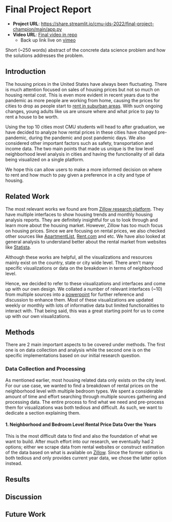 # Final Project Report

* **Project URL**: https://share.streamlit.io/cmu-ids-2022/final-project-champion/main/app.py
* **Video URL**: [Final video in repo](Champion_IDS_final_video.mov) 
	- Back up link live on [vimeo](https://vimeo.com/704280556)

Short (~250 words) abstract of the concrete data science problem and how the solutions addresses the problem.

## Introduction
The housing prices in the United States have always been fluctuating. There is much attention focused on sales of housing prices but not so much on housing rental cost. This is even more evident in recent years due to the pandemic as more people are working from home, causing the prices for cities to drop as people start to [rent in suburban areas](https://www.census.gov/library/stories/2021/10/zillow-and-census-bureau-data-show-pandemics-impact-on-housing-market.html). With such ongoing changes, young adults like us are unsure where and what price to pay to rent a house to be worth. 

Using the top 10 cities most CMU students will head to after graduation, we have decided to analyze how rental prices in these cities have changed pre-pandemic, during the pandemic and post pandemic days. We also considered other important factors such as safety, transportation and income data. The two main points that made us unique is the low level neighborhood level analysis in cities and having the functionality of all data being visualized on a single platform.

We hope this can allow users to make a more informed decision on where to rent and how much to pay given a preference in a city and type of housing.

## Related Work
The most relevant works we found are from [Zillow research platform](https://www.zillow.com/research/). They have multiple interfaces to show housing trends and monthly housing analysis reports. They are definitely insightful for us to look through and learn more about the housing market. However, Zillow has too much focus on housing prices. Since we are focusing on rental prices, we also checked other sources like [ApartmentList](https://www.apartmentlist.com/research/national-rent-data),  [Rent.com](https://www.rent.com/) and etc. We have also looked at general analysis to understand better about the rental market from websites like [Statista](https://www.statista.com/topics/4465/rental-market-in-the-us/).

Although these works are helpful, all the visualizations and resources mainly exist on the country, state or city wide level. There aren’t many specific visualizations or data on the breakdown in terms of neighborhood level.

Hence, we decided to refer to these visualizations and interfaces and come up with our own design. We collated a number of relevant interfaces (~10) from multiple sources into a [powerpoint](RelatedVisualizationExamples.pdf) for further reference and discussion to enhance them. Most of these visualizations are updated weekly or monthly with lots of informative data but limited functionalities to interact with. That being said, this was a great starting point for us to come up with our own visualizations.

## Methods
There are 2 main important aspects to be covered under methods. The first one is on data collection and analysis while the second one is on the specific implementations based on our initial research question.

### Data Collection and Processing
As mentioned earlier, most housing related data only exists on the city level. For our use case, we wanted to find a breakdown of rental prices on the neighborhood level with multiple bedroom types. We spent a considerable amount of time and effort searching through multiple sources gathering and processing data. The entire process to find what we need and pre-process them for visualizations was both tedious and difficult. As such, we want to dedicate a section explaining them.

#### 1. Neighborhood and Bedroom Level Rental Price Data Over the Years
This is the most difficult data to find and also the foundation of what we want to build. After much effort into our research, we eventually had 2 options; either we scrape data from rental websites or construct estimation of the data based on what is available on [Zillow](https://www.zillow.com/research/data/). Since the former option is both tedious and only provides current year data, we chose the latter option instead. 

### 

## Results

## Discussion

## Future Work
